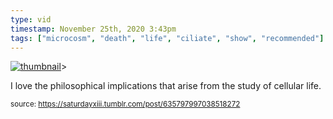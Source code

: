 ```yaml
---
type: vid
timestamp: November 25th, 2020 3:43pm
tags: ["microcosm", "death", "life", "ciliate", "show", "recommended"]
---
```

[![thumbnail](http://i3.ytimg.com/vi/ibpdNqrtar0/hqdefault.jpg)](https://www.youtube.com/watch?v=ibpdNqrtar0)>
    
I love the philosophical implications that arise from the study of cellular life.<br/>
 
  
<small>source: https://saturdayxiii.tumblr.com/post/635797997038518272</small>